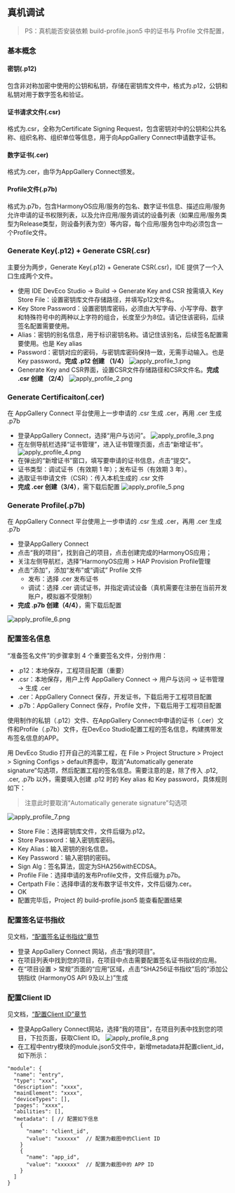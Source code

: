 
## 真机调试
> PS：真机能否安装依赖 build-profile.json5 中的证书与 Profile 文件配置，
### 基本概念
#### 密钥(.p12)
包含非对称加密中使用的公钥和私钥，存储在密钥库文件中，格式为.p12，公钥和私钥对用于数字签名和验证。
#### 证书请求文件(.csr)
格式为.csr，全称为Certificate Signing Request，包含密钥对中的公钥和公共名称、组织名称、组织单位等信息，用于向AppGallery Connect申请数字证书。
#### 数字证书(.cer)
格式为.cer，由华为AppGallery Connect颁发。
#### Profile文件(.p7b)
格式为.p7b，包含HarmonyOS应用/服务的包名、数字证书信息、描述应用/服务允许申请的证书权限列表，以及允许应用/服务调试的设备列表（如果应用/服务类型为Release类型，则设备列表为空）等内容，每个应用/服务包中均必须包含一个Profile文件。

### Generate Key(.p12) + Generate CSR(.csr)
主要分为两步，Generate Key(.p12) + Generate CSR(.csr)，IDE 提供了一个入口生成两个文件。

- 使用 IDE DevEco Studio -> Build -> Generate Key and CSR 按需填入
Key Store File：设置密钥库文件存储路径，并填写p12文件名。
- Key Store Password：设置密钥库密码，必须由大写字母、小写字母、数字和特殊符号中的两种以上字符的组合，长度至少为8位。请记住该密码，后续签名配置需要使用。
- Alias：密钥的别名信息，用于标识密钥名称。请记住该别名，后续签名配置需要使用。也是 Key alias
- Password：密钥对应的密码，与密钥库密码保持一致，无需手动输入。也是 Key password。**完成 .p12 创建 （1/4）**
![apply_profile_1.png](Image/apply_profile_1.png)
- Generate Key and CSR界面，设置CSR文件存储路径和CSR文件名。**完成 .csr 创建 （2/4）**
![apply_profile_2.png](Image/apply_profile_2.png)

### Generate Certificaiton(.cer)
在 AppGallery Connect 平台使用上一步申请的 .csr 生成 .cer，再用 .cer 生成 .p7b

- 登录AppGallery Connect，选择“用户与访问”。
![apply_profile_3.png](Image/apply_profile_3.png)
- 在左侧导航栏选择“证书管理”，进入证书管理页面，点击“新增证书”。
![apply_profile_4.png](Image/apply_profile_4.png)
- 在弹出的“新增证书”窗口，填写要申请的证书信息，点击“提交”。
- 证书类型：调试证书（有效期 1 年）；发布证书（有效期 3 年）。
- 选取证书申请文件（CSR）：传入本机生成的 .csr 文件
- **完成 .cer 创建（3/4）**，需下载后配置
![apply_profile_5.png](Image/apply_profile_5.png)

### Generate Profile(.p7b)

在 AppGallery Connect 平台使用上一步申请的 .csr 生成 .cer，再用 .cer 生成 .p7b

- 登录AppGallery Connect
- 点击“我的项目”，找到自己的项目，点击创建完成的HarmonyOS应用；
- 关注左侧导航栏，选择“HarmonyOS应用 > HAP Provision Profile管理
- 点击“添加”，添加“发布”或“调试” Profile 文件
	- 发布：选择 .cer 发布证书
	- 调试：选择 .cer 调试证书，并指定调试设备（真机需要在注册在当前开发账户，模拟器不受限制）
- **完成 .p7b 创建（4/4）**，需下载后配置

![apply_profile_6.png](Image/apply_profile_6.png)

### 配置签名信息

“准备签名文件”的步骤拿到 4 个重要签名文件，分别作用：

- .p12：本地保存，工程项目配置（重要）
- .csr：本地保存，用户上传 AppGallery Connect -> 用户与访问 -> 证书管理 -> 生成 .cer
- .cer：AppGallery Connect 保存，开发证书，下载后用于工程项目配置
- .p7b：AppGallery Connect 保存，Profile 文件，下载后用于工程项目配置

使用制作的私钥（.p12）文件、在AppGallery Connect中申请的证书（.cer）文件和Profile（.p7b）文件，在DevEco Studio配置工程的签名信息，构建携带发布签名信息的APP。

用 DevEco Studio 打开自己的鸿蒙工程，在 File > Project Structure > Project > Signing Configs > default界面中，取消“Automatically generate signature”勾选项，然后配置工程的签名信息。需要注意的是，除了传入 .p12, .cer, .p7b 以外，需要填入创建 .p12 时的 Key alias 和 Key password，具体规则如下：
> 注意此时要取消“Automatically generate signature”勾选项

![apply_profile_7.png](Image/apply_profile_7.png)

* Store File：选择密钥库文件，文件后缀为.p12。
* Store Password：输入密钥库密码。
* Key Alias：输入密钥的别名信息。
* Key Password：输入密钥的密码。
* Sign Alg：签名算法，固定为SHA256withECDSA。
* Profile File：选择申请的发布Profile文件，文件后缀为.p7b。
* Certpath File：选择申请的发布数字证书文件，文件后缀为.cer。
* OK
* 配置完毕后，Project 的 build-profile.json5 能查看配置结果

### 配置签名证书指纹

见文档，[“配置签名证书指纹”章节](https://developer.harmonyos.com/cn/docs/documentation/doc-guides-V2/configure-0000001709533666-V2#section081064303716)

* 登录 AppGallery Connect 网站，点击“我的项目”。
* 在项目列表中找到您的项目，在项目中点击需要配置签名证书指纹的应用。
* 在“项目设置 > 常规”页面的“应用”区域，点击“SHA256证书指纹”后的“添加公钥指纹 (HarmonyOS API 9及以上)”生成

### 配置Client ID

见文档，[“配置Client ID”章节](https://developer.harmonyos.com/cn/docs/documentation/doc-guides-V2/configure-0000001709533666-V2#section93453261371)

* 登录AppGallery Connect网站，选择“我的项目”，在项目列表中找到您的项目，下拉页面，获取Client ID。
![apply_profile_8.png](Image/apply_profile_8.png)
* 在工程中entry模块的module.json5文件中，新增metadata并配置client_id，如下所示：
```
"module": {
  "name": "entry",
  "type": "xxx",
  "description": "xxxx",
  "mainElement": "xxxx",
  "deviceTypes": [],
  "pages": "xxxx",
  "abilities": [],
  "metadata": [ // 配置如下信息
    {
      "name": "client_id",
      "value": "xxxxxx"  // 配置为截图中的Client ID
    }
    {
      "name": "app_id",
      "value": "xxxxxx"  // 配置为截图中的 APP ID
    }
  ]
}
```
